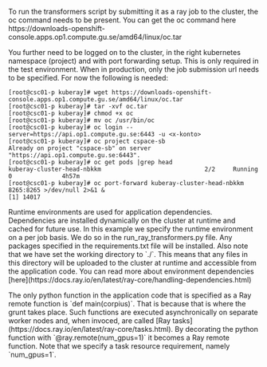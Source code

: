 <p>To run the transformers script by submitting it as a ray job to the cluster, the oc command needs to be present. You can get the oc command here https://downloads-openshift-console.apps.op1.compute.gu.se/amd64/linux/oc.tar</p>

<p>You further need to be logged on to the cluster, in the right kubernetes namespace (project) and with port forwarding setup. This is only required in the test environment. When in production, only the job submission url needs to be specified. For now the following is needed:</p>

```
[root@csc01-p kuberay]# wget https://downloads-openshift-console.apps.op1.compute.gu.se/amd64/linux/oc.tar
[root@csc01-p kuberay]# tar -xvf oc.tar
[root@csc01-p kuberay]# chmod +x oc
[root@csc01-p kuberay]# mv oc /usr/bin/oc
[root@csc01-p kuberay]# oc login --server=https://api.op1.compute.gu.se:6443 -u <x-konto>
[root@csc01-p kuberay]# oc project cspace-sb
Already on project "cspace-sb" on server "https://api.op1.compute.gu.se:6443".
[root@csc01-p kuberay]# oc get pods |grep head
kuberay-cluster-head-nbkkm                             2/2     Running   0              4h57m
[root@csc01-p kuberay]# oc port-forward kuberay-cluster-head-nbkkm 8265:8265 >/dev/null 2>&1 &
[1] 14017
```
<p>Runtime environments are used for application dependencies. Dependencies are installed dynamically on the cluster at runtime and cached for future use. In this example we specify the runtime environment on a per job basis. We do so in the run_ray_transformers.py file. Any packages specified in the requirements.txt file will be installed. Also note that we have set the working directory to `./`. This means that any files in this directory will be uploaded to the cluster at runtime and accessible from the application code. You can read more about environment dependencies [here](https://docs.ray.io/en/latest/ray-core/handling-dependencies.html)</p>

<p>The only python function in the application code that is specified as a Ray remote function is `def main(corpius)`. That is because that is where the grunt takes place. Such functions are executed asynchronically on separate worker nodes and, when invoced, are called [Ray tasks](https://docs.ray.io/en/latest/ray-core/tasks.html). By decorating the python function with `@ray.remote(num_gpus=1)` it becomes a Ray remote function. Note that we specify a task resource requirement, namely `num_gpus=1`.</p>
